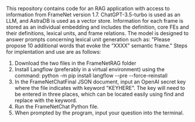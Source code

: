 This repository contains code for an RAG application with access to information from FrameNet version 1.7. ChatGPT-3.5-turbo is used as an LLM, and AstraDB is used as a vector store. Information for each frame is stored as an individual embedding and includes the definition, core FEs and their definitions, lexical units, and frame relations. The model is designed to answer prompts concerning lexical unit generation such as: "Please propose 10 additional words that evoke the “XXXX” semantic frame." 
Steps for implentation and use are as follows:
1. Download the two files in the FrameNetRAG folder
2. Install Langflow (preferably in a virtual environment) using the command: python -m pip install langflow --pre --force-reinstall
3. In the FrameNetChatFinal JSON document, input an OpenAI secret key where the file indicates with keyword "KEYHERE". The key will need to be entered in three places, which can be located easily using find and replace with the keyword.
4. Run the FrameNetChat Python file.
5. When prompted by the program, input your question into the terminal.
